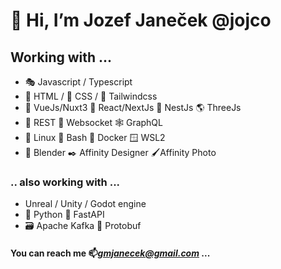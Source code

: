 # 👋 Hi, I’m Jozef Janeček @jojco

## Working with ...
- 🎭 Javascript / Typescript
- 🦴 HTML / 💄 CSS / 🔷 Tailwindcss
- 🐉 VueJs/Nuxt3 🔵 React/NextJs 🐯 NestJs 🌎 ThreeJs
- 📑 REST 🔌 Websocket 🕸️ GraphQL
- 🐧 Linux 🐚 Bash 🐳 Docker 🪟 WSL2
- 🦿 Blender ✒️ Affinity Designer 🖌️Affinity Photo

### .. also working with ...

- Unreal / Unity / Godot engine
- 🐍 Python 🐉 FastAPI
- 🗃️ Apache Kafka 🚄 Protobuf

####  You can reach me 📫*gmjanecek@gmail.com* ...

<!---
weewyx/weewyx is a ✨ special ✨ repository because its `README.md` (this file) appears on your GitHub profile.
You can click the Preview link to take a look at your changes.
--->
